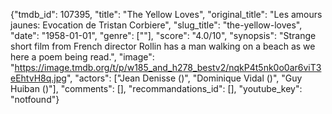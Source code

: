 {"tmdb_id": 107395, "title": "The Yellow Loves", "original_title": "Les amours jaunes: Evocation de Tristan Corbiere", "slug_title": "the-yellow-loves", "date": "1958-01-01", "genre": [""], "score": "4.0/10", "synopsis": "Strange short film from French director Rollin has a man walking on a beach as we here a poem being read.", "image": "https://image.tmdb.org/t/p/w185_and_h278_bestv2/nqkP4t5nk0o0ar6viT3eEhtvH8q.jpg", "actors": ["Jean Denisse ()", "Dominique Vidal ()", "Guy Huiban ()"], "comments": [], "recommandations_id": [], "youtube_key": "notfound"}
